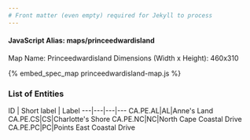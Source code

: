 ```yaml
---
# Front matter (even empty) required for Jekyll to process
---
```


#### JavaScript Alias: maps/princeedwardisland

Map Name: Princeedwardisland
Dimensions (Width x Height): 460x310



{% embed_spec_map princeedwardisland-map.js %}

### List of Entities

ID | Short label | Label
---|---|---|---
CA.PE.AL|AL|Anne's Land
CA.PE.CS|CS|Charlotte's Shore
CA.PE.NC|NC|North Cape Coastal Drive
CA.PE.PC|PC|Points East Coastal Drive

